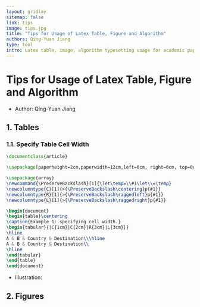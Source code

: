 ```yaml
---
layout: gridlay
sitemap: false
link: tips
image: tips.jpg
title: "Tips for Usage of Latex Table, Figure and Algorithm"
authors: Qing-Yuan Jiang
type: tool
intro: Latex table, image, algorithm typesetting usage for academic paper.
---
```


# Tips for Usage of Latex Table, Figure and Algorithm

* Author: Qing-Yuan Jiang

<!-- This article provides examples of using [Latex](#latex) and [Python](#python) to create illustrations for academic research papers. -->

## 1. Tables <a name="table"></a>

### 1.1. Specify Table Cell Width

```latex
\documentclass{article}

\usepackage[paperheight=2cm,paperwidth=12cm,left=0cm, right=0cm, top=0cm, bottom=0cm]{geometry}

\usepackage{array}
\newcommand{\PreserveBackslash}[1]{\let\temp=\\#1\let\\=\temp}
\newcolumntype{C}[1]{>{\PreserveBackslash\centering}p{#1}}
\newcolumntype{R}[1]{>{\PreserveBackslash\raggedleft}p{#1}}
\newcolumntype{L}[1]{>{\PreserveBackslash\raggedright}p{#1}}

\begin{document}
\begin{table}\centering
\caption{Example 1: specifying cell width.}
\begin{tabular}{|C{1cm}|C{2cm}|R{3cm}|L{3cm}|}
\hline
A & B & Country & Destination\\\hline
A & B & Country & Destination\\
\hline
\end{tabular}
\end{table}
\end{document}
```

* Illustration:
<object data="{{ site.url }}{{ site.baseurl }}/notes/tips/tab1.pdf#view=FitH" width="100%" height="200" type="application/pdf"></object>

## 2. Figures <a name="figure"></a>


